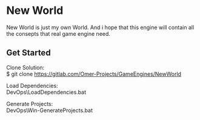 # New World

New World is just my own World.
And i hope that this engine will contain all the consepts that real
game engine need.

## Get Started
Clone Solution:<br />
<bold>$ git clone https://gitlab.com/Omer-Projects/GameEngines/NewWorld</bold>

Load Dependencies:<br />
<bold>DevOps\LoadDependencies.bat</bold>

Generate Projects:<br />
<bold>DevOps\Win-GenerateProjects.bat</bold>